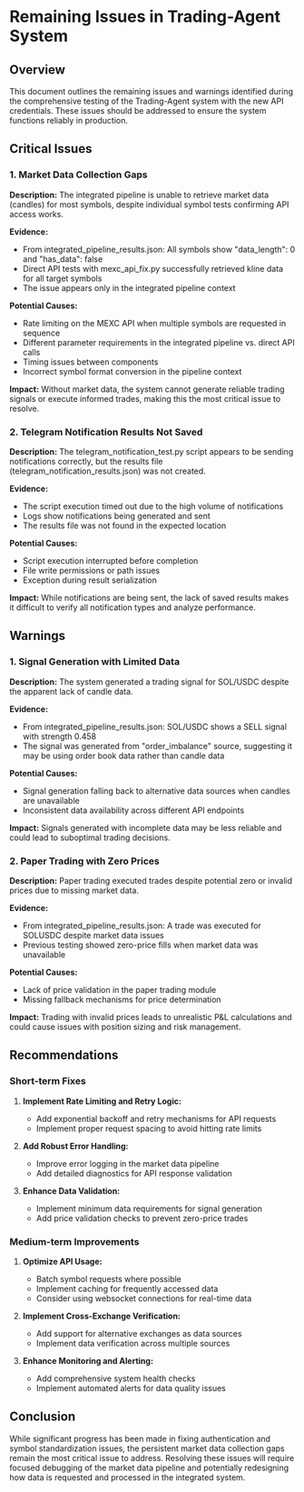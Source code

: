 # Remaining Issues in Trading-Agent System

## Overview

This document outlines the remaining issues and warnings identified during the comprehensive testing of the Trading-Agent system with the new API credentials. These issues should be addressed to ensure the system functions reliably in production.

## Critical Issues

### 1. Market Data Collection Gaps

**Description:** The integrated pipeline is unable to retrieve market data (candles) for most symbols, despite individual symbol tests confirming API access works.

**Evidence:**
- From integrated_pipeline_results.json: All symbols show "data_length": 0 and "has_data": false
- Direct API tests with mexc_api_fix.py successfully retrieved kline data for all target symbols
- The issue appears only in the integrated pipeline context

**Potential Causes:**
- Rate limiting on the MEXC API when multiple symbols are requested in sequence
- Different parameter requirements in the integrated pipeline vs. direct API calls
- Timing issues between components
- Incorrect symbol format conversion in the pipeline context

**Impact:** Without market data, the system cannot generate reliable trading signals or execute informed trades, making this the most critical issue to resolve.

### 2. Telegram Notification Results Not Saved

**Description:** The telegram_notification_test.py script appears to be sending notifications correctly, but the results file (telegram_notification_results.json) was not created.

**Evidence:**
- The script execution timed out due to the high volume of notifications
- Logs show notifications being generated and sent
- The results file was not found in the expected location

**Potential Causes:**
- Script execution interrupted before completion
- File write permissions or path issues
- Exception during result serialization

**Impact:** While notifications are being sent, the lack of saved results makes it difficult to verify all notification types and analyze performance.

## Warnings

### 1. Signal Generation with Limited Data

**Description:** The system generated a trading signal for SOL/USDC despite the apparent lack of candle data.

**Evidence:**
- From integrated_pipeline_results.json: SOL/USDC shows a SELL signal with strength 0.458
- The signal was generated from "order_imbalance" source, suggesting it may be using order book data rather than candle data

**Potential Causes:**
- Signal generation falling back to alternative data sources when candles are unavailable
- Inconsistent data availability across different API endpoints

**Impact:** Signals generated with incomplete data may be less reliable and could lead to suboptimal trading decisions.

### 2. Paper Trading with Zero Prices

**Description:** Paper trading executed trades despite potential zero or invalid prices due to missing market data.

**Evidence:**
- From integrated_pipeline_results.json: A trade was executed for SOLUSDC despite market data issues
- Previous testing showed zero-price fills when market data was unavailable

**Potential Causes:**
- Lack of price validation in the paper trading module
- Missing fallback mechanisms for price determination

**Impact:** Trading with invalid prices leads to unrealistic P&L calculations and could cause issues with position sizing and risk management.

## Recommendations

### Short-term Fixes

1. **Implement Rate Limiting and Retry Logic:**
   - Add exponential backoff and retry mechanisms for API requests
   - Implement proper request spacing to avoid hitting rate limits

2. **Add Robust Error Handling:**
   - Improve error logging in the market data pipeline
   - Add detailed diagnostics for API response validation

3. **Enhance Data Validation:**
   - Implement minimum data requirements for signal generation
   - Add price validation checks to prevent zero-price trades

### Medium-term Improvements

1. **Optimize API Usage:**
   - Batch symbol requests where possible
   - Implement caching for frequently accessed data
   - Consider using websocket connections for real-time data

2. **Implement Cross-Exchange Verification:**
   - Add support for alternative exchanges as data sources
   - Implement data verification across multiple sources

3. **Enhance Monitoring and Alerting:**
   - Add comprehensive system health checks
   - Implement automated alerts for data quality issues

## Conclusion

While significant progress has been made in fixing authentication and symbol standardization issues, the persistent market data collection gaps remain the most critical issue to address. Resolving these issues will require focused debugging of the market data pipeline and potentially redesigning how data is requested and processed in the integrated system.
